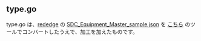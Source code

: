 ## type.go
type.go は、[rededge](https://github.com/latonaio/rededge) の [SDC_Equipment_Master_sample.json](https://github.com/latonaio/rededge/blob/main/samples/SDC_Equipment_Master_sample.json) を [こちら](https://mholt.github.io/json-to-go/) のツールでコンバートしたうえで、加工を加えたものです。